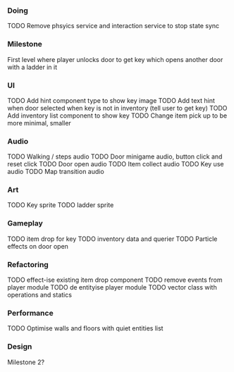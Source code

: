 
### Doing
TODO Remove phsyics service and interaction service to stop state sync

### Milestone

First level where player unlocks door to get key which opens another door with a ladder in it

### UI

TODO Add hint component type to show key image 
TODO Add text hint when door selected when key is not in inventory (tell user to get key)
TODO Add inventory list component to show key
TODO Change item pick up to be more minimal, smaller

### Audio

TODO Walking / steps audio 
TODO Door minigame audio, button click and reset click
TODO Door open audio
TODO Item collect audio
TODO Key use audio
TODO Map transition audio


### Art
TODO Key sprite
TODO ladder sprite


### Gameplay
TODO item drop for key
TODO inventory data and querier
TODO Particle effects on door open


### Refactoring 
TODO effect-ise existing item drop component
TODO remove events from player module
TODO de entityise player module
TODO vector class with operations and statics

### Performance
TODO Optimise walls and floors with quiet entities list


### Design

Milestone 2? 
